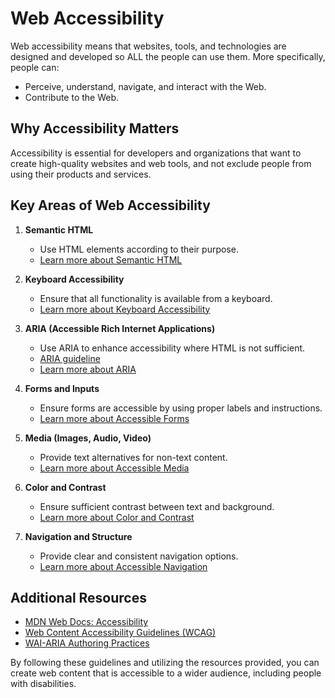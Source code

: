 
# Web Accessibility

Web accessibility means that websites, tools, and technologies are designed and developed so ALL the people can use them. More specifically, people can:

- Perceive, understand, navigate, and interact with the Web.
- Contribute to the Web.

## Why Accessibility Matters

Accessibility is essential for developers and organizations that want to create high-quality websites and web tools, and not exclude people from using their products and services.

## Key Areas of Web Accessibility

1. **Semantic HTML**
   - Use HTML elements according to their purpose.
   - [Learn more about Semantic HTML](https://developer.mozilla.org/en-US/docs/Glossary/Semantics#Semantics_in_HTML)

2. **Keyboard Accessibility**
   - Ensure that all functionality is available from a keyboard.
   - [Learn more about Keyboard Accessibility](https://developer.mozilla.org/en-US/docs/Web/Accessibility/Keyboard-navigable)

3. **ARIA (Accessible Rich Internet Applications)**
   - Use ARIA to enhance accessibility where HTML is not sufficient.
   - [ARIA guideline](aria.md)
   - [Learn more about ARIA](https://developer.mozilla.org/en-US/docs/Web/Accessibility/ARIA)

4. **Forms and Inputs**
   - Ensure forms are accessible by using proper labels and instructions.
   - [Learn more about Accessible Forms](https://developer.mozilla.org/en-US/docs/Web/Accessibility/ARIA/forms)

5. **Media (Images, Audio, Video)**
   - Provide text alternatives for non-text content.
   - [Learn more about Accessible Media](https://developer.mozilla.org/en-US/docs/Web/Accessibility/Multimedia)

6. **Color and Contrast**
   - Ensure sufficient contrast between text and background.
   - [Learn more about Color and Contrast](https://developer.mozilla.org/en-US/docs/Web/Accessibility/Understanding_WCAG/Perceivable/Color_contrast)

7. **Navigation and Structure**
   - Provide clear and consistent navigation options.
   - [Learn more about Accessible Navigation](https://developer.mozilla.org/en-US/docs/Web/Accessibility/Understanding_WCAG/Operable/Navigation)

## Additional Resources

- [MDN Web Docs: Accessibility](https://developer.mozilla.org/en-US/docs/Web/Accessibility)
- [Web Content Accessibility Guidelines (WCAG)](https://www.w3.org/WAI/standards-guidelines/wcag/)
- [WAI-ARIA Authoring Practices](https://www.w3.org/WAI/ARIA/apg/)

By following these guidelines and utilizing the resources provided, you can create web content that is accessible to a wider audience, including people with disabilities.
